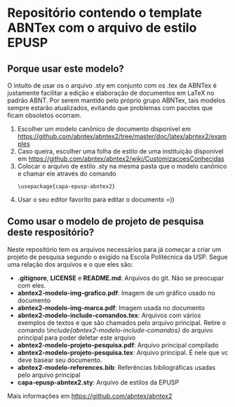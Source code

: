 # Repositório contendo o template ABNTex com o arquivo de estilo EPUSP

## Porque usar este modelo?
O intuito de usar os o arquivo .sty em conjunto com os .tex da ABNTex é
justamente facilitar a edição e elaboração de documentos em LaTeX no padrão
ABNT. Por serem mantido pelo próprio grupo ABNTex, tais modelos sempre estarão
atualizados, evitando que problemas com pacotes que ficam obsoletos ocorram.

1. Escolher um modelo canônico de documento disponível em
   https://github.com/abntex/abntex2/tree/master/doc/latex/abntex2/examples
1. Caso queira, escolher uma folha de estilo de uma instituição
   disponível em https://github.com/abntex/abntex2/wiki/CustomizacoesConhecidas
1. Colocar o arquivo de estilo .sty na mesma pasta que o modelo canônico e
   chamar ele através do comando
   ```TeX
   \usepackage{capa-epusp-abntex2}
   ```
1. Usar o seu editor favorito para editar o documento =))

## Como usar o modelo de projeto de pesquisa deste respositório?
Neste repositório tem os arquivos necessários para já começar a criar um projeto
de pesquisa segundo o exigido na Escola Politécnica da USP. Segue uma relação dos arquivos e o que eles são:

- **.gitignore**, **LICENSE** e **README.md**: Arquivos do git. Não se preocupar com eles.
- **abntex2-modelo-img-grafico.pdf**: Imagem de um gráfico usado no documento
- **abntex2-modelo-img-marca.pdf**: Imagem usada no documento
- **abntex2-modelo-include-comandos.tex**: Arquivos com vários exemplos de
  textos e que são chamados pelo arquivo principal. Retire o comando
  *\include{abntex2-modelo-include-comandos}* do arquivo principal para poder
  deletar este arquivo
- **abntex2-modelo-projeto-pesquisa.pdf**: Arquivo principal compilado
- **abntex2-modelo-projeto-pesquisa.tex**: Arquivo principal. É nele que vc deve
  basear seu documento.
- **abntex2-modelo-references.bib**: Referências bibliográficas usadas pelo
  arquivo principal
- **capa-epusp-abntex2.sty**: Arquivo de estilos da EPUSP

Mais informações em https://github.com/abntex/abntex2
